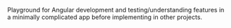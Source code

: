 Playground for Angular development and testing/understanding features in a minimally complicated app before implementing in other projects.
